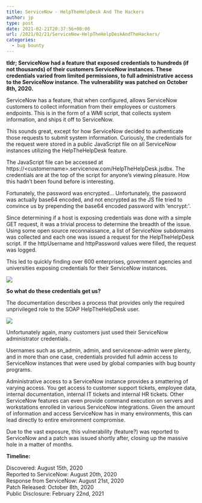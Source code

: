 ```yaml
---
title: ServiceNow - HelpTheHelpDesk And The Hackers
author: jp
type: post
date: 2021-02-21T20:37:56+00:00
url: /2021/02/21/ServiceNow-HelpTheHelpDeskAndTheHackers/
categories:
  - bug bounty
---
```


**tldr; ServiceNow had a feature that exposed credentials to hundreds (if not thousands) of their customers ServiceNow instances. These credentials varied from limited permissions, to full administrative access to the ServiceNow instance. The vulnerability was patched on October 8th, 2020.**

ServiceNow has a feature, that when configured, allows ServiceNow customers to collect information from their employees or customers endpoints. This is in the form of a WMI script, that collects system information, and ships it off to ServiceNow. 

This sounds great, except for how ServiceNow decided to authenticate those requests to submit system information. Curiously, the credentials for the request were stored in a public JavaScript file on all ServiceNow instances utilizing the HelpTheHelpDesk feature. 

The JavaScript file can be accessed at https://\<customername\>.servicenow.com/HelpTheHelpDesk.jsdbx. The credentials are at the top of the script for anyone’s viewing pleasure. How this hadn’t been found before is interesting. 

Fortunately, the password was encrypted... Unfortunately, the password was actually base64 encoded, and not encrypted as the JS file tried to convince us by prepending the base64 encoded password with ‘encrypt:'.

Since determining if a host is exposing credentials was done with a simple GET request, it was a trivial process to determine the breadth of the issue. Using some open source reconnaissance, a list of ServiceNow subdomains was collected and each one was issued a request for the HelpTheHelpDesk script. If the httpUsername and httpPassword values were filled, the request was logged. 

This led to quickly finding over 600 enterprises, government agencies and universities exposing credentials for their ServiceNow instances. 


![](https://paper-attachments.dropbox.com/s_950FE6053E05F52791508FF8799E8027016BE6B9BAB57C646249306A732842EE_1613888606369_image.png)


**So what do these credentials get us?**

The documentation describes a process that provides only the required unprivileged role to the SOAP HelpTheHelpDesk user. 

![](https://paper-attachments.dropbox.com/s_950FE6053E05F52791508FF8799E8027016BE6B9BAB57C646249306A732842EE_1613889501817_image.png)


Unfortunately again, many customers just used their ServiceNow administrator credentials..

Usernames such as sn_admin, admin, and servicenow-admin were plenty, and in more than one case, credentials provided full admin access to ServiceNow instances that were used by global companies with bug bounty programs. 

Administrative access to a ServiceNow instance provides a smattering of varying access. You get access to customer support tickets, employee data, internal documentation, internal IT tickets and internal HR tickets. Other ServiceNow features can even provide command execution on servers and workstations enrolled in various ServiceNow integrations. Given the amount of information and access ServiceNow has in many environments, this can lead directly to entire environment compromise. 

Due to the vast exposure, this vulnerability (feature?) was reported to ServiceNow and a patch was issued shortly after, closing up the massive hole in a matter of months. 

**Timeline:**

Discovered: August 15th, 2020\
Reported to ServiceNow: August 20th, 2020\
Response from ServiceNow: August 21st, 2020\
Patch Released: October 8th, 2020\
Public Disclosure: February 22nd, 2021



